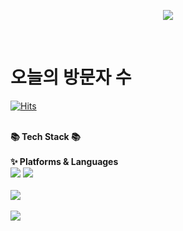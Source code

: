 <p align="center">
    <img src="https://capsule-render.vercel.app/api?type=waving&color=auto&height=200&section=header&text=Daehong%20Github!&fontSize=90" />
</p>

<br>

# 오늘의 방문자 수
[![Hits](https://hits.seeyoufarm.com/api/count/incr/badge.svg?url=https%3A%2F%2Fgithub.com%2FJeonDaehong%2FJeonDaehong%2Fhit-counter&count_bg=%238ADEF9&title_bg=%23555555&icon=&icon_color=%23E7E7E7&title=hits&edge_flat=false)](https://hits.seeyoufarm.com)


  <br>
  <strong>📚 Tech Stack 📚</strong>
  <br><br>
  <strong>✨ Platforms & Languages</strong>
  <br>
  <img src="https://img.shields.io/badge/Java-007396?style=flat&logo=OpenJDK&logoColor=white"/>
  <img src="https://img.shields.io/badge/Spring-6DB33F?style=flat&logo=Spring&logoColor=white"/>

  <br>
  <br>
  <img src="https://github-readme-stats.vercel.app/api/top-langs/?username=Jeondaehong&layout=compact"><br><br>
  <img src="https://github-readme-stats.vercel.app/api?username=Jeondaehong&show_icons=true">
  <br>
